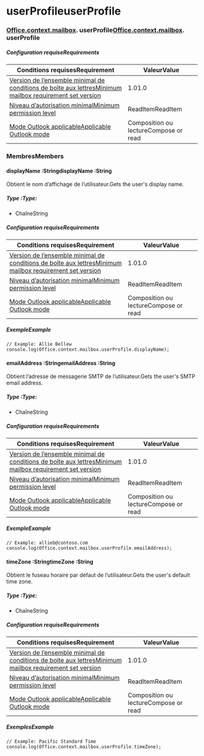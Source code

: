 
# <a name="userprofile"></a><span data-ttu-id="b9dd9-101">userProfile</span><span class="sxs-lookup"><span data-stu-id="b9dd9-101">userProfile</span></span>

### <span data-ttu-id="b9dd9-p101">[Office](Office.md)[.context](Office.context.md)[.mailbox](Office.context.mailbox.md). userProfile</span><span class="sxs-lookup"><span data-stu-id="b9dd9-p101">[Office](Office.md)[.context](Office.context.md)[.mailbox](Office.context.mailbox.md). userProfile</span></span>

##### <a name="requirements"></a><span data-ttu-id="b9dd9-104">Configuration requise</span><span class="sxs-lookup"><span data-stu-id="b9dd9-104">Requirements</span></span>

|<span data-ttu-id="b9dd9-105">Conditions requises</span><span class="sxs-lookup"><span data-stu-id="b9dd9-105">Requirement</span></span>| <span data-ttu-id="b9dd9-106">Valeur</span><span class="sxs-lookup"><span data-stu-id="b9dd9-106">Value</span></span>|
|---|---|
|[<span data-ttu-id="b9dd9-107">Version de l’ensemble minimal de conditions de boîte aux lettres</span><span class="sxs-lookup"><span data-stu-id="b9dd9-107">Minimum mailbox requirement set version</span></span>](/javascript/office/requirement-sets/outlook-api-requirement-sets)| <span data-ttu-id="b9dd9-108">1.0</span><span class="sxs-lookup"><span data-stu-id="b9dd9-108">1.0</span></span>|
|[<span data-ttu-id="b9dd9-109">Niveau d’autorisation minimal</span><span class="sxs-lookup"><span data-stu-id="b9dd9-109">Minimum permission level</span></span>](https://docs.microsoft.com/outlook/add-ins/understanding-outlook-add-in-permissions)| <span data-ttu-id="b9dd9-110">ReadItem</span><span class="sxs-lookup"><span data-stu-id="b9dd9-110">ReadItem</span></span>|
|[<span data-ttu-id="b9dd9-111">Mode Outlook applicable</span><span class="sxs-lookup"><span data-stu-id="b9dd9-111">Applicable Outlook mode</span></span>](https://docs.microsoft.com/outlook/add-ins/#extension-points)| <span data-ttu-id="b9dd9-112">Composition ou lecture</span><span class="sxs-lookup"><span data-stu-id="b9dd9-112">Compose or read</span></span>|

### <a name="members"></a><span data-ttu-id="b9dd9-113">Membres</span><span class="sxs-lookup"><span data-stu-id="b9dd9-113">Members</span></span>

####  <a name="displayname-string"></a><span data-ttu-id="b9dd9-114">displayName :String</span><span class="sxs-lookup"><span data-stu-id="b9dd9-114">displayName :String</span></span>

<span data-ttu-id="b9dd9-115">Obtient le nom d’affichage de l’utilisateur.</span><span class="sxs-lookup"><span data-stu-id="b9dd9-115">Gets the user's display name.</span></span>

##### <a name="type"></a><span data-ttu-id="b9dd9-116">Type :</span><span class="sxs-lookup"><span data-stu-id="b9dd9-116">Type:</span></span>

*   <span data-ttu-id="b9dd9-117">Chaîne</span><span class="sxs-lookup"><span data-stu-id="b9dd9-117">String</span></span>

##### <a name="requirements"></a><span data-ttu-id="b9dd9-118">Configuration requise</span><span class="sxs-lookup"><span data-stu-id="b9dd9-118">Requirements</span></span>

|<span data-ttu-id="b9dd9-119">Conditions requises</span><span class="sxs-lookup"><span data-stu-id="b9dd9-119">Requirement</span></span>| <span data-ttu-id="b9dd9-120">Valeur</span><span class="sxs-lookup"><span data-stu-id="b9dd9-120">Value</span></span>|
|---|---|
|[<span data-ttu-id="b9dd9-121">Version de l’ensemble minimal de conditions de boîte aux lettres</span><span class="sxs-lookup"><span data-stu-id="b9dd9-121">Minimum mailbox requirement set version</span></span>](/javascript/office/requirement-sets/outlook-api-requirement-sets)| <span data-ttu-id="b9dd9-122">1.0</span><span class="sxs-lookup"><span data-stu-id="b9dd9-122">1.0</span></span>|
|[<span data-ttu-id="b9dd9-123">Niveau d’autorisation minimal</span><span class="sxs-lookup"><span data-stu-id="b9dd9-123">Minimum permission level</span></span>](https://docs.microsoft.com/outlook/add-ins/understanding-outlook-add-in-permissions)| <span data-ttu-id="b9dd9-124">ReadItem</span><span class="sxs-lookup"><span data-stu-id="b9dd9-124">ReadItem</span></span>|
|[<span data-ttu-id="b9dd9-125">Mode Outlook applicable</span><span class="sxs-lookup"><span data-stu-id="b9dd9-125">Applicable Outlook mode</span></span>](https://docs.microsoft.com/outlook/add-ins/#extension-points)| <span data-ttu-id="b9dd9-126">Composition ou lecture</span><span class="sxs-lookup"><span data-stu-id="b9dd9-126">Compose or read</span></span>|

##### <a name="example"></a><span data-ttu-id="b9dd9-127">Exemple</span><span class="sxs-lookup"><span data-stu-id="b9dd9-127">Example</span></span>

```
// Example: Allie Bellew
console.log(Office.context.mailbox.userProfile.displayName);
```

####  <a name="emailaddress-string"></a><span data-ttu-id="b9dd9-128">emailAddress :String</span><span class="sxs-lookup"><span data-stu-id="b9dd9-128">emailAddress :String</span></span>

<span data-ttu-id="b9dd9-129">Obtient l’adresse de messagerie SMTP de l’utilisateur.</span><span class="sxs-lookup"><span data-stu-id="b9dd9-129">Gets the user's SMTP email address.</span></span>

##### <a name="type"></a><span data-ttu-id="b9dd9-130">Type :</span><span class="sxs-lookup"><span data-stu-id="b9dd9-130">Type:</span></span>

*   <span data-ttu-id="b9dd9-131">Chaîne</span><span class="sxs-lookup"><span data-stu-id="b9dd9-131">String</span></span>

##### <a name="requirements"></a><span data-ttu-id="b9dd9-132">Configuration requise</span><span class="sxs-lookup"><span data-stu-id="b9dd9-132">Requirements</span></span>

|<span data-ttu-id="b9dd9-133">Conditions requises</span><span class="sxs-lookup"><span data-stu-id="b9dd9-133">Requirement</span></span>| <span data-ttu-id="b9dd9-134">Valeur</span><span class="sxs-lookup"><span data-stu-id="b9dd9-134">Value</span></span>|
|---|---|
|[<span data-ttu-id="b9dd9-135">Version de l’ensemble minimal de conditions de boîte aux lettres</span><span class="sxs-lookup"><span data-stu-id="b9dd9-135">Minimum mailbox requirement set version</span></span>](/javascript/office/requirement-sets/outlook-api-requirement-sets)| <span data-ttu-id="b9dd9-136">1.0</span><span class="sxs-lookup"><span data-stu-id="b9dd9-136">1.0</span></span>|
|[<span data-ttu-id="b9dd9-137">Niveau d’autorisation minimal</span><span class="sxs-lookup"><span data-stu-id="b9dd9-137">Minimum permission level</span></span>](https://docs.microsoft.com/outlook/add-ins/understanding-outlook-add-in-permissions)| <span data-ttu-id="b9dd9-138">ReadItem</span><span class="sxs-lookup"><span data-stu-id="b9dd9-138">ReadItem</span></span>|
|[<span data-ttu-id="b9dd9-139">Mode Outlook applicable</span><span class="sxs-lookup"><span data-stu-id="b9dd9-139">Applicable Outlook mode</span></span>](https://docs.microsoft.com/outlook/add-ins/#extension-points)| <span data-ttu-id="b9dd9-140">Composition ou lecture</span><span class="sxs-lookup"><span data-stu-id="b9dd9-140">Compose or read</span></span>|

##### <a name="example"></a><span data-ttu-id="b9dd9-141">Exemple</span><span class="sxs-lookup"><span data-stu-id="b9dd9-141">Example</span></span>

```
// Example: allieb@contoso.com
console.log(Office.context.mailbox.userProfile.emailAddress);
```

####  <a name="timezone-string"></a><span data-ttu-id="b9dd9-142">timeZone :String</span><span class="sxs-lookup"><span data-stu-id="b9dd9-142">timeZone :String</span></span>

<span data-ttu-id="b9dd9-143">Obtient le fuseau horaire par défaut de l’utilisateur.</span><span class="sxs-lookup"><span data-stu-id="b9dd9-143">Gets the user's default time zone.</span></span>

##### <a name="type"></a><span data-ttu-id="b9dd9-144">Type :</span><span class="sxs-lookup"><span data-stu-id="b9dd9-144">Type:</span></span>

*   <span data-ttu-id="b9dd9-145">Chaîne</span><span class="sxs-lookup"><span data-stu-id="b9dd9-145">String</span></span>

##### <a name="requirements"></a><span data-ttu-id="b9dd9-146">Configuration requise</span><span class="sxs-lookup"><span data-stu-id="b9dd9-146">Requirements</span></span>

|<span data-ttu-id="b9dd9-147">Conditions requises</span><span class="sxs-lookup"><span data-stu-id="b9dd9-147">Requirement</span></span>| <span data-ttu-id="b9dd9-148">Valeur</span><span class="sxs-lookup"><span data-stu-id="b9dd9-148">Value</span></span>|
|---|---|
|[<span data-ttu-id="b9dd9-149">Version de l’ensemble minimal de conditions de boîte aux lettres</span><span class="sxs-lookup"><span data-stu-id="b9dd9-149">Minimum mailbox requirement set version</span></span>](/javascript/office/requirement-sets/outlook-api-requirement-sets)| <span data-ttu-id="b9dd9-150">1.0</span><span class="sxs-lookup"><span data-stu-id="b9dd9-150">1.0</span></span>|
|[<span data-ttu-id="b9dd9-151">Niveau d’autorisation minimal</span><span class="sxs-lookup"><span data-stu-id="b9dd9-151">Minimum permission level</span></span>](https://docs.microsoft.com/outlook/add-ins/understanding-outlook-add-in-permissions)| <span data-ttu-id="b9dd9-152">ReadItem</span><span class="sxs-lookup"><span data-stu-id="b9dd9-152">ReadItem</span></span>|
|[<span data-ttu-id="b9dd9-153">Mode Outlook applicable</span><span class="sxs-lookup"><span data-stu-id="b9dd9-153">Applicable Outlook mode</span></span>](https://docs.microsoft.com/outlook/add-ins/#extension-points)| <span data-ttu-id="b9dd9-154">Composition ou lecture</span><span class="sxs-lookup"><span data-stu-id="b9dd9-154">Compose or read</span></span>|

##### <a name="example"></a><span data-ttu-id="b9dd9-155">Exemples</span><span class="sxs-lookup"><span data-stu-id="b9dd9-155">Example</span></span>

```
// Example: Pacific Standard Time
console.log(Office.context.mailbox.userProfile.timeZone);
```